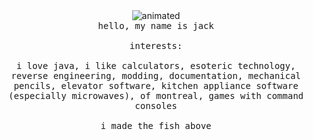 <div align="center">
  <img src="https://user-images.githubusercontent.com/49851457/221354396-72efc1ef-54f0-4cdb-9c74-4bbea503a12f.gif" alt="animated"/>
  <br>
  <samp>
    hello, my name is jack
    <br><br>
    interests:
    <br><br>
    i love java, i like calculators, esoteric technology, reverse engineering, modding, documentation, mechanical pencils, elevator software, kitchen appliance software (especially microwaves), of montreal, games with command consoles
    <br><br>
    i made the fish above
  </samp>
</div>
